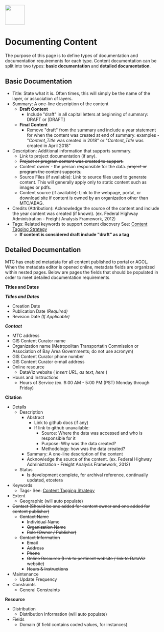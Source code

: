 <a href="url"><img src="http://gis.mtc.ca.gov/mtcimages/mtcgisLogo.png" align="top" height="64" width="64" ></a>

# Documenting Content 

The purpose of this page is to define types of documentation and documentation requirements for each type. Content documentation can be split into two types: **basic documentation** and **detailed documentation**. 

## Basic Documentation 

 - Title: State what it is.  Often times, this will simply be the name of the layer, or association of layers.
 - Summary: A one-line description of the content
     - **Draft Content**
         - Include "draft" in all capital letters at beginning of summary: DRAFT or [DRAFT]
     - **Final Content**
         - Remove "draft" from the summary and include a year statement for when the content was created at end of summary: examples - "_Content_Title_ was created in 2018" or "_Content_Title_ was created in April 2018"
 - Description: Additional information that supports summary. 
     - Link to project documentation (if any).
     - ~~Project or program content was created to support.~~
     - Content owner - the person responsible for the data. ~~project or program the content supports.~~
     - Source Files (if available): Link to source files used to generate content. This will generally apply only to static content such as images or pdfs. 
     - Content source (if available): Link to the webpage, portal, or download site if content is owned by an organization other than MTC/ABAG. 
 - Credits (Attribution): Acknowledge the source of the content and include the year content was created (if known). (ex. Federal Highway Administration - Freight Analysis Framework, 2012) 
 - Tags: Related keywords to support content discovery See: [Content Tagging Strategy](https://mtcdrive.app.box.com/file/198480762097)
     - **If content is considered draft include "draft" as a tag**
 
## Detailed Documentation
 
 MTC has enabled metadata for all content published to portal or AGOL. When the metadata editor is opened online, metadata fields are organized within nested pages. Below are pages the fields that should be populated in order to meet detailed documentation requirements. 
 
 **Titles and Dates** 
 
 ***Titles and Dates***
 
 - Creation Date
 - Publication Date _(Required)_
 - Revision Date _(If Applicable)_
 
 ***Contact***
 
 - MTC address
 - GIS Content Curator name
 - Organization name (Metropolitan Transportatin Commission or Association of Bay Area Governments; do not use acronym)
 - GIS Content Curator phone number
 - GIS Content Curator e-mail address
 - Online resource
     - DataViz website ( _insert URL, as text, here_ )
 - Hours and Instructions
     - Hours of Service (ex. 9:00 AM - 5:00 PM (PST) Monday through Friday)
 
 **Citation**
 
 - Details
     - Description
         - Abstract
             - Link to github docs (if any)
             - If link to github unavailable: 
                 - Source: Where the data was accessed and who is responsible for it
                 - Purpose: Why was the data created? 
                 - Methodology: how was the data created?
         - Summary: A one-line description of the content
         - Acknowledge the source of the content. (ex. Federal Highway Administration - Freight Analysis Framework, 2012)
      - Status
         - Is development complete, for archival reference, continually updated, etcetera
 - Keywords
     - Tags- See: [Content Tagging Strategy](https://mtcdrive.app.box.com/file/198480762097)
 - Extent
     - Geographic (will auto populate)
 - ~~Contact (Should be one added for content owner and one added for content publisher)~~
     - ~~Contact Name~~
         - ~~Individual Name~~
         - ~~Organization Name~~
         - ~~Role (Owner / Publisher)~~
     - ~~Contact Information~~
         - ~~Email~~
         - ~~Address~~
         - ~~Phone~~
         - ~~Online Resource (Link to pertinent website / link to DataViz website)~~
         - ~~Hours & Instructions~~
 - Maintenance 
     - Update Frequency
 - Constraints
     - General Constraints 
 
 **Resource**
 
 - Distribution
     - Distribution Information (will auto populate) 
 - Fields
     - Domain (if field contains coded values, for instances)
